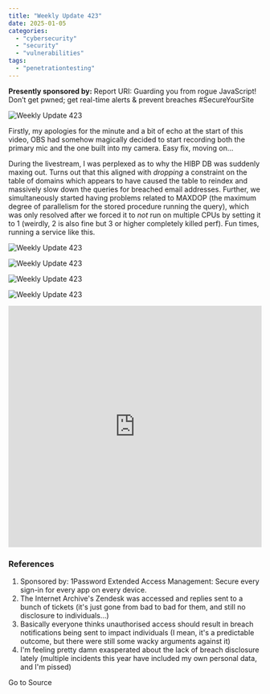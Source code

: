 ```yaml
---
title: "Weekly Update 423"
date: 2025-01-05
categories: 
  - "cybersecurity"
  - "security"
  - "vulnerabilities"
tags: 
  - "penetrationtesting"
---
```


**Presently sponsored by:** Report URI: Guarding you from rogue JavaScript! Don’t get pwned; get real-time alerts & prevent breaches #SecureYourSite

![Weekly Update 423](https://www.troyhunt.com/content/images/2024/10/Splash-Template-2.jpg)

Firstly, my apologies for the minute and a bit of echo at the start of this video, OBS had somehow magically decided to start recording both the primary mic and the one built into my camera. Easy fix, moving on...

During the livestream, I was perplexed as to why the HIBP DB was suddenly maxing out. Turns out that this aligned with _dropping_ a constraint on the table of domains which appears to have caused the table to reindex and massively slow down the queries for breached email addresses. Further, we simultaneously started having problems related to MAXDOP (the maximum degree of parallelism for the stored procedure running the query), which was only resolved after we forced it to _not_ run on multiple CPUs by setting it to 1 (weirdly, 2 is also fine but 3 or higher completely killed perf). Fun times, running a service like this.

![Weekly Update 423](https://www.troyhunt.com/content/images/2018/05/Listen-on-Apple-Podcasts.svg)

![Weekly Update 423](https://www.troyhunt.com/content/images/2024/09/Watch-and-Listen-on-YouTube.svg)

![Weekly Update 423](https://www.troyhunt.com/content/images/2019/10/spotify.svg)

![Weekly Update 423](https://www.troyhunt.com/content/images/2018/07/Download-via-RSS.svg)

<iframe width="100%" height="480" src="https://www.youtube.com/embed/_wKyxd_RS5U" frameborder="0" allow="autoplay; encrypted-media" allowfullscreen></iframe>

### References

1. Sponsored by: 1Password Extended Access Management: Secure every sign-in for every app on every device.
2. The Internet Archive's Zendesk was accessed and replies sent to a bunch of tickets (it's just gone from bad to bad for them, and still no disclosure to individuals...)
3. Basically everyone thinks unauthorised access should result in breach notifications being sent to impact individuals (I mean, it's a predictable outcome, but there were still some wacky arguments against it)
4. I'm feeling pretty damn exasperated about the lack of breach disclosure lately (multiple incidents this year have included my own personal data, and I'm pissed)

Go to Source
